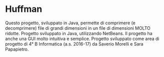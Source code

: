 # Huffman
Questo progetto, sviluppato in Java, permette di comprimere (e decomprimere) file di grandi dimensioni in un file di dimensioni MOLTO ridotte.
Progetto sviluppato in Java, utilizzando NetBeans. Il progetto ha anche una GUI molto intuitiva e semplice.
Progetto sviluppato come area di progetto di 4° B Informatica (a.s. 2016-17) da Saverio Morelli e Sara Papapietro.
